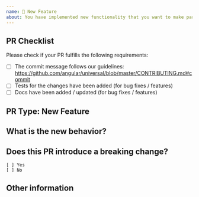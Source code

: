 ```yaml
---
name: 🎉 New Feature
about: You have implemented new functionality that you want to make part of Angular Universal
---
```


## PR Checklist

Please check if your PR fulfills the following requirements:

- [ ] The commit message follows our guidelines: https://github.com/angular/universal/blob/master/CONTRIBUTING.md#commit
- [ ] Tests for the changes have been added (for bug fixes / features)
- [ ] Docs have been added / updated (for bug fixes / features)

## PR Type: New Feature

## What is the new behavior?

## Does this PR introduce a breaking change?

```
[ ] Yes
[ ] No
```

<!-- If this PR contains a breaking change, please describe the impact and migration path for existing applications below. -->

## Other information
